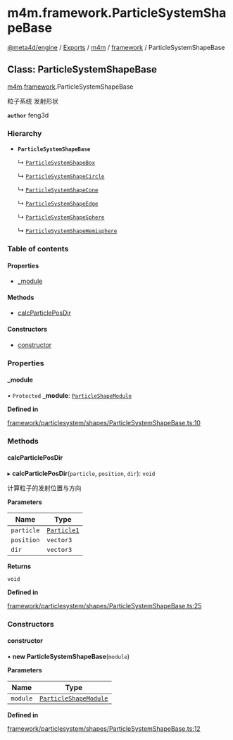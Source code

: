 # m4m.framework.ParticleSystemShapeBase

[@meta4d/engine](../) / [Exports](../modules/) / [m4m](../modules/m4m.md) / [framework](../modules/m4m.framework.md) / ParticleSystemShapeBase

## Class: ParticleSystemShapeBase

[m4m](../modules/m4m.md).[framework](../modules/m4m.framework.md).ParticleSystemShapeBase

粒子系统 发射形状

**`author`** feng3d

### Hierarchy

*   **`ParticleSystemShapeBase`**

    ↳ [`ParticleSystemShapeBox`](m4m.framework.ParticleSystemShapeBox.md)

    ↳ [`ParticleSystemShapeCircle`](m4m.framework.ParticleSystemShapeCircle.md)

    ↳ [`ParticleSystemShapeCone`](m4m.framework.ParticleSystemShapeCone.md)

    ↳ [`ParticleSystemShapeEdge`](m4m.framework.ParticleSystemShapeEdge.md)

    ↳ [`ParticleSystemShapeSphere`](m4m.framework.ParticleSystemShapeSphere.md)

    ↳ [`ParticleSystemShapeHemisphere`](m4m.framework.ParticleSystemShapeHemisphere.md)

### Table of contents

#### Properties

* [\_module](m4m.framework.ParticleSystemShapeBase.md#\_module)

#### Methods

* [calcParticlePosDir](m4m.framework.ParticleSystemShapeBase.md#calcparticleposdir)

#### Constructors

* [constructor](m4m.framework.ParticleSystemShapeBase.md#constructor)

### Properties

#### \_module

• `Protected` **\_module**: [`ParticleShapeModule`](m4m.framework.ParticleShapeModule.md)

**Defined in**

[framework/particlesystem/shapes/ParticleSystemShapeBase.ts:10](https://github.com/meta4d-me/meta4d-engine/blob/cf6bfe6/src/framework/particlesystem/shapes/ParticleSystemShapeBase.ts#L10)

### Methods

#### calcParticlePosDir

▸ **calcParticlePosDir**(`particle`, `position`, `dir`): `void`

计算粒子的发射位置与方向

**Parameters**

| Name       | Type                                      |
| ---------- | ----------------------------------------- |
| `particle` | [`Particle1`](m4m.framework.Particle1.md) |
| `position` | `vector3`                                 |
| `dir`      | `vector3`                                 |

**Returns**

`void`

**Defined in**

[framework/particlesystem/shapes/ParticleSystemShapeBase.ts:25](https://github.com/meta4d-me/meta4d-engine/blob/cf6bfe6/src/framework/particlesystem/shapes/ParticleSystemShapeBase.ts#L25)

### Constructors

#### constructor

• **new ParticleSystemShapeBase**(`module`)

**Parameters**

| Name     | Type                                                          |
| -------- | ------------------------------------------------------------- |
| `module` | [`ParticleShapeModule`](m4m.framework.ParticleShapeModule.md) |

**Defined in**

[framework/particlesystem/shapes/ParticleSystemShapeBase.ts:12](https://github.com/meta4d-me/meta4d-engine/blob/cf6bfe6/src/framework/particlesystem/shapes/ParticleSystemShapeBase.ts#L12)
